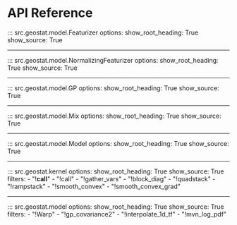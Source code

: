 # API Reference

<!-- ::: src.geostat.custom_op
    options:
        show_root_heading: True
        show_source: True

--- -->

::: src.geostat.model.Featurizer
    options:
        show_root_heading: True
        show_source: True

---

::: src.geostat.model.NormalizingFeaturizer
    options:
        show_root_heading: True
        show_source: True

---

::: src.geostat.model.GP
    options:
        show_root_heading: True
        show_source: True

---

::: src.geostat.model.Mix
    options:
        show_root_heading: True
        show_source: True

---

::: src.geostat.model.Model
    options:
        show_root_heading: True
        show_source: True

---

::: src.geostat.kernel
    options:
        show_root_heading: True
        show_source: True
        filters:
          - "!__call__"
          - "!call"
          - "!gather_vars"
          - "!block_diag"
          - "!quadstack"
          - "!rampstack"
          - "!smooth_convex"
          - "!smooth_convex_grad"

---

<!-- ::: src.geostat.krige
    options:
        show_root_heading: True
        show_source: True

---

::: src.geostat.mean
    options:
        show_root_heading: True
        show_source: True

---

::: src.geostat.mesh
    options:
        show_root_heading: True
        show_source: True

---

::: src.geostat.metric
    options:
        show_root_heading: True
        show_source: True

--- -->

::: src.geostat.model
    options:
        show_root_heading: True
        show_source: True
        filters:
          - "!Warp"
          - "!gp_covariance2"
          - "!interpolate_1d_tf"
          - "!mvn_log_pdf"

<!-- ---

::: src.geostat.op
    options:
        show_root_heading: True
        show_source: True

---

::: src.geostat.param
    options:
        show_root_heading: True
        show_source: True -->